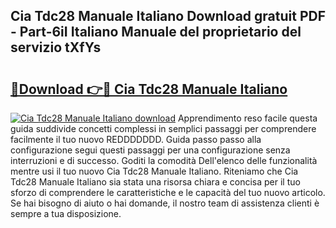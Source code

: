 ## Cia Tdc28 Manuale Italiano Download gratuit PDF - Part-6iI Italiano Manuale del proprietario del servizio tXfYs

# <h2><a href="http://dfel32.blite.top/?on=Cia+Tdc28+Manuale+Italiano">🔗Download 👉🔴 Cia Tdc28 Manuale Italiano</a></h2>

[![Cia Tdc28 Manuale Italiano download](https://i.imgur.com/lujVjoI.png)](http://dfel32.blite.top/?on=Cia+Tdc28+Manuale+Italiano)
Apprendimento reso facile questa guida suddivide concetti complessi in semplici passaggi per comprendere facilmente il tuo nuovo REDDDDDDD. Guida passo passo alla configurazione segui questi passaggi per una configurazione senza interruzioni e di successo. Goditi la comodità Dell'elenco delle funzionalità mentre usi il tuo nuovo Cia Tdc28 Manuale Italiano. Riteniamo che Cia Tdc28 Manuale Italiano sia stata una risorsa chiara e concisa per il tuo sforzo di comprendere le caratteristiche e le capacità del tuo nuovo articolo. Se hai bisogno di aiuto o hai domande, il nostro team di assistenza clienti è sempre a tua disposizione.

